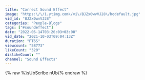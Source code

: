 ```yaml
---
title: "Correct Sound Effect"
image: "https:\/\/i.ytimg.com\/vi\/BJZx0wvVJ28\/hqdefault.jpg"
vid_id: "BJZx0wvVJ28"
categories: "People-Blogs"
tags: ["#soundeffect"]
date: "2022-05-14T03:26:03+03:00"
vid_date: "2021-10-03T09:04:13Z"
duration: "PT6S"
viewcount: "58773"
likeCount: "329"
dislikeCount: ""
channel: "Sound Effects"
---
```

{% raw %}sUbScrIbe nUb{% endraw %}
